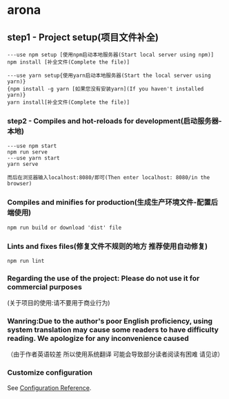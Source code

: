 # arona
## step1 - Project setup(项目文件补全)
```
---use npm setup [使用npm启动本地服务器(Start local server using npm)]
npm install [补全文件(Complete the file)]

---use yarn setup{使用yarn启动本地服务器(Start the local server using yarn)}
{npm install -g yarn [如果您没有安装yarn](If you haven't installed yarn)}
yarn install[补全文件(Complete the file)]
```

### step2 - Compiles and hot-reloads for development(启动服务器-本地)
```
---use npm start
npm run serve
---use yarn start
yarn serve

而后在浏览器输入localhost:8080/即可(Then enter localhost: 8080/in the browser)
```

### Compiles and minifies for production(生成生产环境文件-配置后端使用)
```
npm run build or download 'dist' file
```

### Lints and fixes files(修复文件不规则的地方 推荐使用自动修复)
```
npm run lint
```
### Regarding the use of the project: Please do not use it for commercial purposes
(关于项目的使用:请不要用于商业行为)

### Wanring:Due to the author's poor English proficiency, using system translation may cause some readers to have difficulty reading. We apologize for any inconvenience caused
（由于作者英语较差 所以使用系统翻译 可能会导致部分读者阅读有困难 请见谅）

### Customize configuration
See [Configuration Reference](https://cli.vuejs.org/config/).
